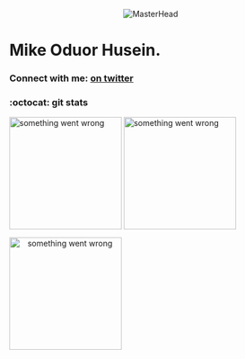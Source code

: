 <p>
  <div align="center">
  <img src="https://assets.bwbx.io/images/users/iqjWHBFdfxIU/iuMb2IgDb_zs/v0/-999x-999.gif" alt="MasterHead">
  </div>
</p>

<h1 align="left">Mike Oduor Husein.</h1>

<h3 align="left">Connect with me: <a href="https://www.twitter.com/Known_Mike"> on twitter</a> </h3>
<p align="left">
</p>


### :octocat: git stats
<p>
  <img align="center" src="https://github-readme-stats.vercel.app/api/top-langs?username=ohmed&theme=prussian&border_radius=5&show_icons=true&locale=en&layout=compact" alt="something went wrong" style="height: 200px; length: 400px; width: 400p" />
  <span> </span>
  <span> </span>
  <img align="center" src="https://github-readme-stats.vercel.app/api?username=ohmed&theme=prussian&border_radius=5&"alt="something went wrong" style="height: 200px;" />
</p>
  <span> </span>
  <span> </span>
<p> <img align="center" src="https://github-readme-streak-stats.herokuapp.com?user=ohmed&theme=prussian&border_radius=5&card_width=810&background=000000&border=7536B2&stroke=9243DD&ring=89502D&fire=FF9554&currStreakNum=D280FF&sideNums=BC52FF&currStreakLabel=64EAE2&sideLabels=48A8A2&dates=A42EE5"alt="something went wrong" style="height: 200px; text-align: center;" /> </p>

